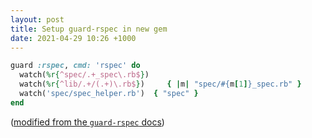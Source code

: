 ```yaml
---
layout: post
title: Setup guard-rspec in new gem
date: 2021-04-29 10:26 +1000
---
```


```ruby
guard :rspec, cmd: 'rspec' do
  watch(%r{^spec/.+_spec\.rb$})
  watch(%r{^lib/.+/(.+)\.rb$})     { |m| "spec/#{m[1]}_spec.rb" }
  watch('spec/spec_helper.rb')  { "spec" }
end
```

([modified from the `guard-rspec` docs](https://github.com/guard/guard-rspec#standard-rubygem-project))
